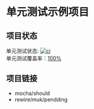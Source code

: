 单元测试示例项目
=======
## 项目状态
单元测试状态: [![ci](https://api.travis-ci.org/JacksonTian/unittesting.png?branch=master)](http://travis-ci.org/JacksonTian/unittesting)  
单元测试覆盖率：[100%](http://html5ify.com/unittesting/coverage.html)

## 项目链接
- mocha/should
- rewire/muk/pendding